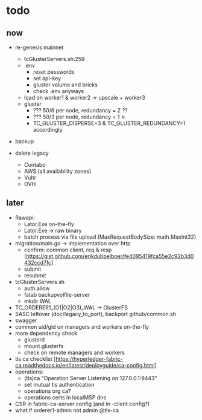 # todo

## now

* re-genesis mainnet
  * tcGlusterServers.sh:259
  * .env
    * reset passwords
    * set api-key
    * gluster volume and bricks
    * check .env anyways
  * load on worker1 & worker2 -> upscale + worker3
  * gluster
    * ??? 50/6 per node, redundancy = 2 ??
    * ??? 50/3 per node, redundancy = 1 <-
    * TC_GLUSTER_DISPERSE=3 & TC_GLUSTER_REDUNDANCY=1 accordingly

* backup
* delete legacy
  * Contabo
  * AWS (all availability zones)
  * Vultr
  * OVH

## later

* Rawapi:
  * Lator.Exe on-the-fly
  * Lator.Exe -> raw binary
  * batch process via file upload (MaxRequestBodySize: math.MaxInt32)
* migration/main.go -> implementation over http
  * confirm: common client, req & resp [https://gist.github.com/erikdubbelboer/fe4095419fca55e2c92b3d0432ccd7fc]
  * submit
  * resubmit
* tcGlusterServers.sh
  * auth.allow
  * fstab backupvolfile-server
  * mkdir WAL
* TC_ORDERER1_(O1|O2|O3)_WAL -> GlusterFS
* SASC leftover (doc/legacy_to_port), backport github/common.sh
* swagger
* common uid/gid on managers and workers on-the-fly
* more dependency check
  * glusterd
  * mount.glusterfs
  * check on remote managers and workers
* tls ca checklist [https://hyperledger-fabric-ca.readthedocs.io/en/latest/deployguide/ca-config.html]
* operations:
  * (tls)ca "Operation Server Listening on 127.0.0.1:9443"
  * set mutual tls authentication
  * operations org ca?
  * operations certs in localMSP dirs
* CSR in fabric-ca-server config (and in -client config?)
* what if orderer1-admin not admin @tls-ca
